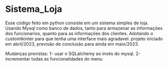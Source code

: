 # Sistema_Loja
 
 Esse código feito em python consiste em um sistema simples de loja.
 Usando Mysql como banco de dados, tanto para armazenar as informações dos funcionarios, quanto para as informações dos clientes.
 Adotando o customtkinter para que tenha uma interface mais agradavel.
 projeto iniciado em abril/2023, previsão de conclusão para ainda em maio/2023.
 
 
 Mudanças previstas:
 1- usar o SQLalchemy ao invés do mysql.
 2- incrementar todas as funcionalidades do menu 
 
